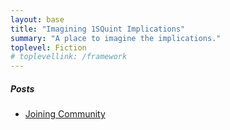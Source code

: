 ```yaml
---
layout: base
title: "Imagining 1SQuint Implications"
summary: "A place to imagine the implications."
toplevel: Fiction
# toplevellink: /framework
---
```

<h5>Posts</h5>
<ul>
  <li><a href="/fiction/joining-community/">Joining Community</a></li>
</ul>


